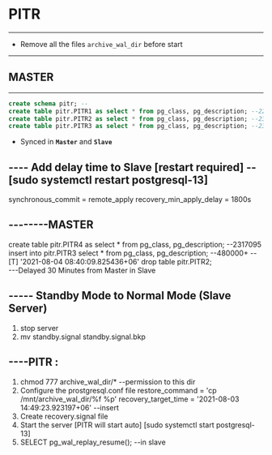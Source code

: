 # PITR 

---

- Remove all the files `archive_wal_dir` before start

---

## MASTER

---

```sql
create schema pitr; --
create table pitr.PITR1 as select * from pg_class, pg_description; --2289009	--
create table pitr.PITR2 as select * from pg_class, pg_description; --2303052	--
create table pitr.PITR3 as select * from pg_class, pg_description; --2317095	--
```

- Synced in **`Master`** and **`Slave`**



---- Add delay time to Slave [restart required] -- [sudo systemctl restart postgresql-13]
-----------------------------------------------
synchronous_commit = remote_apply
recovery_min_apply_delay = 1800s

--------MASTER
--------------
create table pitr.PITR4 as select * from pg_class, pg_description; --2317095	
insert into pitr.PITR3 select * from pg_class, pg_description;	   --480000+    --[T] '2021-08-04 08:40:09.825436+06'
drop table pitr.PITR2;								
---Delayed 30 Minutes from Master in Slave


----- Standby Mode to Normal Mode (Slave Server)
------------------------------------------------
1. stop server
2. mv standby.signal standby.signal.bkp

----PITR : 
----------
1. chmod 777 archive_wal_dir/*	--permission to this dir
3. Configure the prostgresql.conf file
	restore_command = 'cp  /mnt/archive_wal_dir/%f %p'
	recovery_target_time = '2021-08-03 14:49:23.923197+06' --insert
4. Create recovery.signal file
6. Start the server [PITR will start auto]	[sudo systemctl start postgresql-13]
7. SELECT pg_wal_replay_resume(); --in slave












